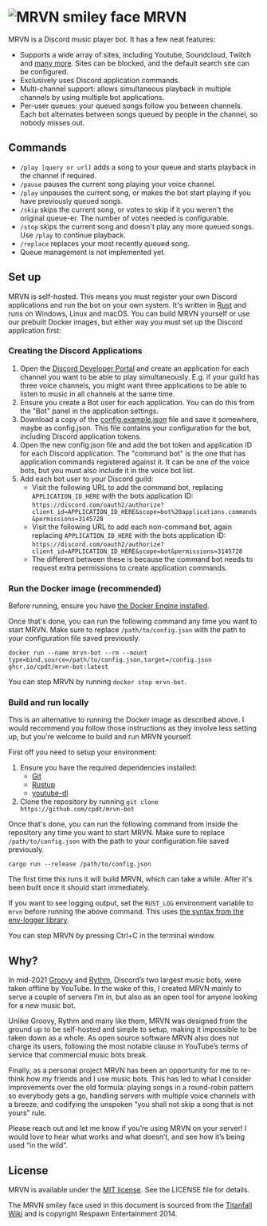 # ![MRVN smiley face](mrvn.png) MRVN

MRVN is a Discord music player bot. It has a few neat features:

 - Supports a wide array of sites, including Youtube, Soundcloud, Twitch and
   [many more](https://ytdl-org.github.io/youtube-dl/supportedsites.html).
   Sites can be blocked, and the default search site can be configured.
 - Exclusively uses Discord application commands.
 - Multi-channel support: allows simultaneous playback in multiple channels by
   using multiple bot applications.
 - Per-user queues: your queued songs follow you between channels. Each bot
   alternates between songs queued by people in the channel, so nobody misses
   out.

## Commands

 - `/play [query or url]` adds a song to your queue and starts playback in the
   channel if required.
 - `/pause` pauses the current song playing your voice channel.
 - `/play` unpauses the current song, or makes the bot start playing if you have
   previously queued songs.
 - `/skip` skips the current song, or votes to skip if it you weren't the
   original queue-er. The number of votes needed is configurable.
 - `/stop` skips the current song and doesn't play any more queued songs. Use
   `/play` to continue playback.
 - `/replace` replaces your most recently queued song.
 - Queue management is not implemented yet.

## Set up

MRVN is self-hosted. This means you must register your own Discord applications
and run the bot on your own system. It's written in
[Rust](https://www.rust-lang.org/) and runs on Windows, Linux and macOS. You
can build MRVN yourself or use our prebuilt Docker images, but either way you
must set up the Discord application first:

### Creating the Discord Applications

1. Open the [Discord Developer Portal](https://discord.com/developers) and
   create an application for each channel you want to be able to play
   simultaneously. E.g. if your guild has three voice channels, you might want
   three applications to be able to listen to music in all channels at the same
   time.
2. Ensure you create a Bot user for each application. You can do this from the
   "Bot" panel in the application settings.
3. Download a copy of the [config.example.json](https://github.com/cpdt/mrvn-bot/blob/master/config.example.json)
   file and save it somewhere, maybe as config.json. This file contains your 
   configuration for the bot, including Discord application tokens.
4. Open the new config.json file and add the bot token and application ID for
   each Discord application. The "command bot" is the one that has application
   commands registered against it. It can be one of the voice bots, but you must
   also include it in the voice bot list.
5. Add each bot user to your Discord guild:
    - Visit the following URL to add the command bot, replacing
      `APPLICATION_ID_HERE` with the bots application ID:
      `https://discord.com/oauth2/authorize?client_id=APPLICATION_ID_HERE&scope=bot%20applications.commands&permissions=3145728`
    - Visit the following URL to add each non-command bot, again replacing
      `APPLICATION_ID_HERE` with the bots application ID:
      `https://discord.com/oauth2/authorize?client_id=APPLICATION_ID_HERE&scope=bot&permissions=3145728`
    - The different between these is because the command bot needs to request
      extra permissions to create application commands.

### Run the Docker image (recommended)

Before running, ensure you have [the Docker Engine installed](https://docs.docker.com/engine/install/).

Once that's done, you can run the following command any time you want to start MRVN. Make sure to replace `/path/to/config.json` with the path to your configuration file saved previously.

```
docker run --name mrvn-bot --rm --mount type=bind,source=/path/to/config.json,target=/config.json ghcr.io/cpdt/mrvn-bot:latest
```

You can stop MRVN by running `docker stop mrvn-bot`.

### Build and run locally

This is an alternative to running the Docker image as described above. I would
recommend you follow those instructions as they involve less setting up, but
you're welcome to build and run MRVN yourself.

First off you need to setup your environment:

 1. Ensure you have the required dependencies installed:
    - [Git](https://git-scm.com/)
    - [Rustup](https://rustup.rs/)
    - [youtube-dl](https://youtube-dl.org/)
 2. Clone the repository by running `git clone https://github.com/cpdt/mrvn-bot`

Once that's done, you can run the following command from inside the repository any time you want to start MRVN. Make sure to replace `/path/to/config.json` with the path to your configuration file saved previously.

```
cargo run --release /path/to/config.json
```

The first time this runs it will build MRVN, which can take a while. After it's been built once it should start immediately.

If you want to see logging output, set the `RUST_LOG` environment variable to `mrvn` before running the above command. This uses [the syntax from the env-logger library](https://docs.rs/env_logger/0.9.0/env_logger/index.html#enabling-logging).

You can stop MRVN by pressing Ctrl+C in the terminal window.

## Why?

In mid-2021 [Groovy](https://groovy.bot) and [Rythm](https://rythm.fm), Discord’s two largest music bots, were taken offline by YouTube. In the wake of this, I created MRVN mainly to serve a couple of servers I’m in, but also as an open tool for anyone looking for a new music bot.

Unlike Groovy, Rythm and many like them, MRVN was designed from the ground up to be self-hosted and simple to setup, making it impossible to be taken down as a whole. As open source software MRVN also does not charge its users, following the most notable clause in YouTube’s terms of service that commercial music bots break.

Finally, as a personal project MRVN has been an opportunity for me to re-think how my friends and I use music bots. This has led to what I consider improvements over the old formula: playing songs in a round-robin pattern so everybody gets a go, handling servers with multiple voice channels with a breeze, and codifying the unspoken “you shall not skip a song that is not yours” rule.

Please reach out and let me know if you’re using MRVN on your server! I would love to hear what works and what doesn’t, and see how it’s being used “in the wild”.

## License

MRVN is available under the [MIT license](https://opensource.org/licenses/MIT).
See the LICENSE file for details.

The MRVN smiley face used in this document is sourced from the [Titanfall Wiki](https://titanfall.fandom.com/wiki/Mk._III_Mobile_Robotic_Versatile_Entity_Automated_Assistant) and is copyright Respawn Entertainment 2014.
